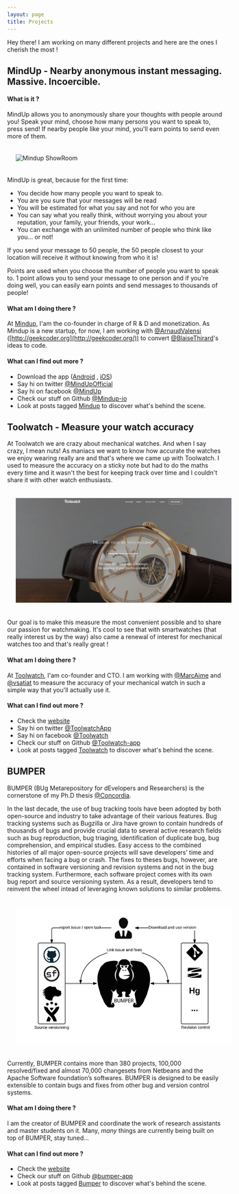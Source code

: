 ```yaml
---
layout: page
title: Projects
---
```


<p class="message">
  Hey there! I am working on many different projects and here are the ones I cherish the most !
</p>

## MindUp - Nearby anonymous instant messaging. Massive. Incoercible.

#### What is it ?

MindUp allows you to anonymously share your thoughts with people around you!
Speak your mind, choose how many persons you want to speak to, press send!
If nearby people like your mind, you'll earn points to send even more of them.

<img style="padding:20px" src="//mindup.io/img/showroom.png" alt="Mindup ShowRoom">

MindUp is great, because for the first time:

* You decide how many people you want to speak to.
* You are you sure that your messages will be read
* You will be estimated for what you say and not for who you are
* You can say what you really think, without worrying you about your reputation, your family, your friends, your work...
* You can exchange with an unlimited number of people who think like you... or not!

If you send your message to 50 people, the 50 people closest to your location will receive it without knowing from who it is!

Points are used when you choose the number of people you want to speak to. 1 point allows you to send your message to one person and if you're doing well, you can easily earn points and send messages to thousands of people!

#### What am I doing there ?

At [Mindup](http://mindup.io/), I'am the co-founder in charge of R & D and monetization. As Mindup is a new startup, for now, I am working with <a href="https://twitter.com/ArnaudValensi">@ArnaudValensi</a> ([http://geekcoder.org](http://geekcoder.org/)) to convert <a href="https://twitter.com/BlaiseThirard">@BlaiseThirard</a>'s ideas to code.

#### What can I find out more ?

* Download the app ([Android](https://play.google.com/store/apps/details?id=io.mindup.mindup) , [iOS](https://itunes.apple.com/us/app/mindup-dont-be-quiet/id977815852))
* Say hi on twitter <a href="https://twitter.com/MindUpOfficial">@MindUpOfficial</a>
* Say hi on facebook <a href="https://www.facebook.com/MindUpOfficial">@MindUp</a>
* Check our stuff on Github <a href="https://https://github.com/Mindup-io">@Mindup-io</a>
* Look at posts tagged [Mindup](/tag/Mindup/) to discover what's behind the scene.

## Toolwatch - Measure your watch accuracy

At Toolwatch we are crazy about mechanical watches. And when I say crazy, I mean nuts! As maniacs we want to know how accurate the watches we enjoy wearing really are and that's where we came up with Toolwatch. I used to measure the accuracy on a sticky note but had to do the maths every time and it wasn't the best for keeping track over time and I couldn't share it with other watch enthusiasts.

<img style="padding:20px" src="/public/toolwatch.png" alt="Toolwatch ShowRoom">

Our goal is to make this measure the most convenient possible and to share our passion for watchmaking. It's cool to see that with smartwatches (that really interest us by the way) also came a renewal of interest for mechanical watches too and that's really great !

#### What am I doing there ?

At [Toolwatch](https://toolwatch.io/), I'am co-founder and CTO. I am working with <a href="https://twitter.com/MarcAime">@MarcAime</a> and <a href="https://twitter.com/vsatiat">@vsatiat</a> to measure the accuracy of your mechanical watch in such a simple way that you'll actually use it. 

#### What can I find out more ?

* Check the [website](https://toolwatch.io)
* Say hi on twitter <a href="https://twitter.com/ToolwatchApp">@ToolwatchApp</a>
* Say hi on facebook <a href="https://www.facebook.com/Toolwatch">@Toolwatch</a>
* Check our stuff on Github <a href="https://https://github.com/Toolwatch-app">@Toolwatch-app</a>
* Look at posts tagged [Toolwatch](/tag/Toolwatch/) to discover what's behind the scene.

## BUMPER

BUMPER (BUg Metarepository for dEvelopers and Researchers) is the cornerstone of my Ph.D thesis [@Concordia](https://twitter.com/Concordia).

In the last decade, the use of bug tracking tools have been adopted by both open-source and industry to take advantage of their various features. Bug tracking systems such as Bugzilla or Jira have grown to contain hundreds of thousands of bugs and provide crucial data to several active research fields such as bug reproduction, bug triaging, identification of duplicate bug, bug comprehension, and empirical studies. Easy access to the combined histories of all major open-source projects will save developers’ time and efforts when facing a bug or crash. The fixes to theses bugs, however, are contained in software versioning and revision systems and not in the bug tracking system. Furthermore, each software project comes with its own bug report and source versioning system. As a result, developers tend to reinvent the wheel intead of leveraging known solutions to similar problems.

<img style="padding:20px" src="/public/bumper.png" alt="bumper ShowRoom">

Currently, BUMPER contains more than 380 projects, 100,000 resolved/fixed and almost 70,000 changesets from Netbeans and the Apache Software foundation’s softwares. BUMPER is designed to be easily extensible to contain bugs and fixes from other bug and version control systems. 

#### What am I doing there ?

I am the creator of BUMPER and coordinate the work of research assistants and master students on it. Many, *many* things are currently being built on top of BUMPER, stay tuned...

#### What can I find out more ?

* Check the [website](https://bumper-app.com)
* Check our stuff on Github <a href="https://github.com/bumper-app">@bumper-app</a>
* Look at posts tagged [Bumper](/tag/Bumper/) to discover what's behind the scene.

